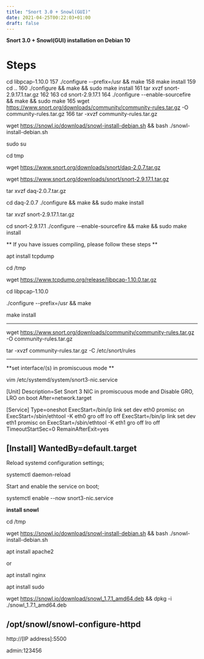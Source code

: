 ```yaml
---
title: "Snort 3.0 + Snowl(GUI)"
date: 2021-04-25T00:22:03+01:00
draft: false
---
```


**Snort 3.0 + Snowl(GUI) installation on Debian 10**

# Steps




cd libpcap-1.10.0 157 ./configure --prefix=/usr && make 158 make install 159 cd .. 160 ./configure && make && sudo make install
161 tar xvzf snort-2.9.17.1.tar.gz 162 163 cd snort-2.9.17.1 164 ./configure --enable-sourcefire && make && sudo make 165 wget https://www.snort.org/downloads/community/community-rules.tar.gz -O community-rules.tar.gz
166 tar -xvzf community-rules.tar.gz

wget https://snowl.io/download/snowl-install-debian.sh && bash ./snowl-install-debian.sh



sudo su

cd tmp

wget https://www.snort.org/downloads/snort/daq-2.0.7.tar.gz
                      
wget https://www.snort.org/downloads/snort/snort-2.9.17.1.tar.gz

tar xvzf daq-2.0.7.tar.gz
                      
cd daq-2.0.7
./configure && make && sudo make install

tar xvzf snort-2.9.17.1.tar.gz
                      
cd snort-2.9.17.1
./configure --enable-sourcefire && make && sudo make install

** If you have issues compiling, please follow these steps **

apt install tcpdump

cd /tmp

wget https://www.tcpdump.org/release/libpcap-1.10.0.tar.gz

cd libpcap-1.10.0 

./configure --prefix=/usr && make

 make install

-----------------------

wget https://www.snort.org/downloads/community/community-rules.tar.gz -O community-rules.tar.gz

tar -xvzf community-rules.tar.gz -C /etc/snort/rules


--------------

**set interface/(s) in promiscuous mode **

vim /etc/systemd/system/snort3-nic.service

[Unit]
Description=Set Snort 3 NIC in promiscuous mode and Disable GRO, LRO on boot
After=network.target

[Service]
Type=oneshot
ExecStart=/bin/ip link set dev eth0 promisc on
ExecStart=/sbin/ethtool -K eth0 gro off lro off
ExecStart=/bin/ip link set dev eth1 promisc on
ExecStart=/sbin/ethtool -K eth1 gro off lro off
TimeoutStartSec=0
RemainAfterExit=yes

[Install]
WantedBy=default.target
-----------------------

Reload systemd configuration settings;

systemctl daemon-reload

Start and enable the service on boot;

systemctl enable --now snort3-nic.service

**install snowl**

cd /tmp


wget https://snowl.io/download/snowl-install-debian.sh && bash ./snowl-install-debian.sh

apt install apache2

or

apt install nginx

apt install sudo

wget https://snowl.io/download/snowl_1.7.1_amd64.deb && dpkg -i ./snowl_1.7.1_amd64.deb

/opt/snowl/snowl-configure-httpd
-----------------
 http://[IP address]:5500


admin:123456



